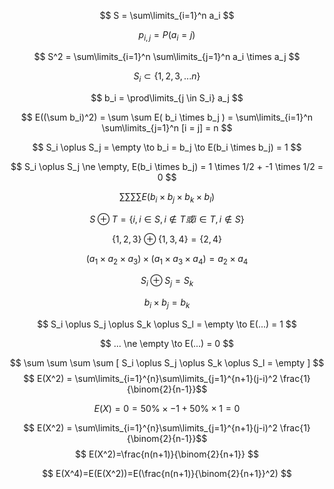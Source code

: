 $$ S = \sum\limits_{i=1}^n a_i $$

$$ p_{i,j} = P(a_i = j) $$

$$ S^2 = \sum\limits_{i=1}^n \sum\limits_{j=1}^n a_i \times a_j $$

$$ S_i \subset \{ 1, 2, 3, ... n \} $$

$$ b_i = \prod\limits_{j \in S_i} a_j $$

$$ E((\sum b_i)^2) = \sum \sum E( b_i \times b_j ) = \sum\limits_{i=1}^n \sum\limits_{j=1}^n [i = j] = n $$

$$ S_i \oplus S_j = \empty \to b_i = b_j \to E(b_i \times b_j) = 1 $$

$$ S_i \oplus S_j \ne \empty, E(b_i \times b_j) = 1 \times 1/2 + -1 \times 1/2 = 0 $$

$$ \sum \sum \sum \sum E(b_i \times b_j \times b_k \times b_l) $$

$$ S \oplus T = \{ i, i \in S, i \notin T 或 i \in T, i \notin S \} $$

$$ \{ 1,2,3 \} \oplus \{ 1,3,4 \} = \{ 2,4 \} $$

$$ (a_1 \times a_2 \times a_3) \times (a_1 \times a_3 \times a_4) = a_2 \times a_4 $$

$$ S_i \oplus S_j = S_k $$

$$ b_i \times b_j = b_k $$

$$ S_i \oplus S_j \oplus S_k \oplus S_l = \empty \to E(...) = 1 $$

$$ ... \ne \empty \to E(...) = 0 $$

$$ \sum \sum \sum \sum [ S_i \oplus S_j \oplus S_k \oplus S_l = \empty ] $$
$$ E(X^2) = \sum\limits_{i=1}^{n}\sum\limits_{j=1}^{n+1}(j-i)^2 \frac{1}{\binom{2}{n-1}}$$

$$ E(X)=0=50\% \times -1 +50\% \times 1=0  $$

$$ E(X^2) = \sum\limits_{i=1}^{n}\sum\limits_{j=1}^{n+1}(j-i)^2 \frac{1}{\binom{2}{n-1}}$$
$$ E(X^2)=\frac{n(n+1)}{\binom{2}{n+1}}
 $$

 $$ E(X^4)=E(E(X^2))=E(\frac{n(n+1)}{\binom{2}{n+1}}^2) $$

 $$  $$